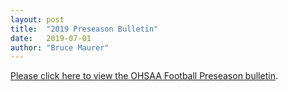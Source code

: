 ```yaml
---
layout: post
title:  "2019 Preseason Bulletin"
date:   2019-07-01
author: "Bruce Maurer"
---
```


[Please click here to view the OHSAA Football Preseason
bulletin](https://storage.googleapis.com/ohsaa-websites/bulletins/2020/2020%20OHSAA%20Preseason%20%20Bulletin%202.pdf).
